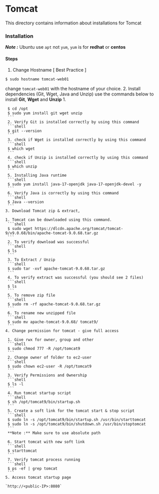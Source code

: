 # Tomcat

This directory contains information about installations for Tomcat 

### Installation

***Note :***  Ubuntu use `apt` not `yum`, `yum` is for **redhat** or **centos**

#### Steps 

1. Change Hostname [ Best Practice ] 
```shell
$ sudo hostname tomcat-web01
``` 
change `tomcat-web01` with the hostname of your choice.
2. Install dependencies (Git, Wget, Java and Unzip)
use the commands below to install **Git**, **Wget** and **Unzip**
    1. 
   ```shell
    $ cd /opt
    $ sudo yum install git wget unzip 
    ```
    2. Verify Git is installed correctly by using this command
    ```shell
    $ git --version
    ```
    3. check if Wget is installed correctly by using this command
    ```shell
    $ which wget
    ```
    4. check if Unzip is installed correctly by using this command
    ```shell
    $ which unzip
    ```
    5. Installing Java runtime
    ```shell
    $ sudo yum install java-17-openjdk java-17-openjdk-devel -y 
    ```
    6. Verify Java is correctly by using this command
    ```shell
    $ Java --version
    ```
3. Download Tomcat zip & extract, 

   1. Tomcat can be downloaded using this command.
    ```shell
    $ sudo wget https://dlcdn.apache.org/tomcat/tomcat-9/v9.0.68/bin/apache-tomcat-9.0.68.tar.gz 
    ```
    2. To verify download was successful
    ```shell
    $ ls
    ```
    3. To Extract / Unzip 
    ```shell
    $ sudo tar -xvf apache-tomcat-9.0.68.tar.gz
    ```
    4. To verify extract was successful (you should see 2 files)
    ```shell
    $ ls   
    ```
    5. To remove zip file
    ```shell
    $ sudo rm -rf apache-tomcat-9.0.68.tar.gz
    ```
    6. To rename new unzipped file
    ```shell
    $ sudo mv apache-tomcat-9.0.68/ tomcat9/
    ```
4. Change permission for tomcat - give full access

    1. Give rwx for owner, group and other
    ```shell 
    $ sudo chmod 777 -R /opt/tomcat9
    ```
    2. Change owner of folder to ec2-user
    ```shell
    $ sudo chown ec2-user -R /opt/tomcat9
    ```
    3. Verify Permissions and Ownership
    ```shell
    $ ls -l
    ```
    4. Run tomcat startup script
    ```shell
    $ sh /opt/tomcat9/bin/startup.sh
    ```
    5. Create a soft link for the tomcat start & stop script
    ```shell
    $ sudo ln -s /opt/tomcat9/bin/startup.sh /usr/bin/starttomcat 
    $ sudo ln -s /opt/tomcat9/bin/shutdown.sh /usr/bin/stoptomcat
    ``` 
    **Note :** Make sure to use absolute path

    6. Start tomcat with new soft link
    ```shell
    $ starttomcat
    ```
    7. Verify tomcat process running
    ```shell
    $ ps -ef | grep tomcat
    ```
5. Access tomcat startup page

`http://<public-IP>:8080`
